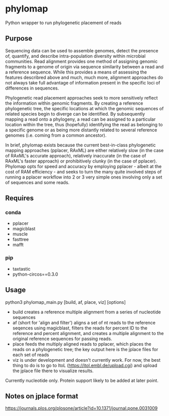 # phylomap
Python wrapper to run phylogenetic placement of reads

## Purpose

Sequencing data can be used to assemble genomes, detect the presence of, quantify, and describe intra-population diversity within microbial communities. Read alignment provides one method of assigning genomic fragments to a genome of origin via sequence similarity between a read and a reference sequence. While this provides a means of assessing the features describred above and much, much more, alignment approaches do not always take full advantage of information present in the specific loci of differences in sequences.

Phylogenetic read placement approaches seek to more sensitively reflect the information within genomic fragments. By creating a reference phylogenetic tree, the specific locations at which the genomic sequences of related species begin to diverge can be identified. By subsequently mapping a read onto a phylogeny, a read can be assigned to a particular location within the tree, thus (hopefully) identifying the read as belonging to a specific genome or as being more distantly related to several reference genomes (i.e. coming from a common ancestor).

In brief, phylomap exists because the current best-in-class phylogenetic mapping approaches (pplacer, RAxML) are either relatively slow (in the case of RAxML's accurate approach), relatively inaccurate (in the case of RAxML's faster approach) or prohibitively clunky (in the case of pplacer). Phylomap opts for speed and accuracy by employing pplacer - albeit at the cost of RAM efficiency - and seeks to turn the many quite involved steps of running a pplacer workflow into 2 or 3 very simple ones involving only a set of sequences and some reads.

## Requires

### conda

* pplacer
* magicblast
* muscle
* fasttree
* mafft

### pip

* taxtastic
* python-circos==0.3.0

## Usage

python3 phylomap_main.py [build, af, place, viz] [options]

* build creates a reference multiple alignment from a series of nucleotide sequences
* af (short for 'align and filter') aligns a set of nt reads to the reference seqences using magicblast, filters the reads for percent ID to the reference and percent alignment, and creates a multiple alignment to the original reference sequences for passing reads.
* place feeds the multiply aligned reads to pplacer, which places the reads on a phylogenetic tree; the key output here is the jplace files for each set of reads
* viz is under development and doesn't currently work. For now, the best thing to do is to go to ItoL (https://itol.embl.de/upload.cgi) and upload the jplace file there to visualize results.

Currently nucleotide only. Protein support likely to be added at later point.

## Notes on jplace format

https://journals.plos.org/plosone/article?id=10.1371/journal.pone.0031009
